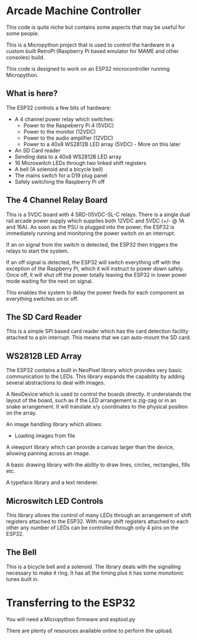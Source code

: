 Arcade Machine Controller
=========================

This code is quite niche but contains some aspects that may be useful for some people.

This is a Micropython project that is used to control the hardware in a custom
built RetroPi (Raspberry Pi based emulator for MAME and other consoles) build.

This code is designed to work on an ESP32 microcontroller running Micropython.

What is here?
-------------

The ESP32 controls a few bits of hardware:

* A 4 channel power relay which switches:
    * Power to the Raspeberry Pi 4 (5VDC)
    * Power to the monitor (12VDC)
    * Power to the audio amplifier (12VDC)
    * Power to a 40x8 WS2812B LED array (5VDC) - More on this later
* An SD Card reader
* Sending data to a 40x8 WS2812B LED array
* 16 Microswitch LEDs through two linked shift registers
* A bell (A solenoid and a bicycle bell)
* The mains switch for a D19 plug panel
* Safely switching the Raspberry Pi off

The 4 Channel Relay Board
-------------------------

This is a 5VDC board with 4 SRD-05VDC-SL-C relays. There is a single dual rail arcade
power supply which supplies both 12VDC and 5VDC (+/- @ 1A and 16A). As soon as the
PSU is plugged into the power, the ESP32 is immediately running and monitoring the
power switch on an interrupt.

If an on signal from the switch is detected, the ESP32 then triggers the relays to start
the system.

If an off signal is detected, the ESP32 will switch everything off with the exception of
the Raspberry Pi, which it will instruct to power down safely. Once off, it will shut off
the power totally leaving the ESP32 in lower power mode waiting for the next on signal.

This enables the system to delay the power feeds for each component as everything switches
on or off.

The SD Card Reader
------------------

This is a simple SPI based card reader which has the card detection facility attached to
a pin interrupt. This means that we can auto-mount the SD card.

WS2812B LED Array
-----------------

The ESP32 contains a built in NeoPixel library which provides very basic communication
to the LEDs. This library expands the capability by adding several abstractions to
deal with images.

A NeoDevice which is used to control the boards directly. It understands the layout of
the board, such as if the LED arrangement is zig-zag or in an snake arrangement. It
will translate x/y coordinates to the physical position on the array.

An image handling library which allows:
* Loading images from file

A viewport library which can provide a canvas larger than the device, allowing panning
across an image.

A basic drawing library with the ability to draw lines, circles, rectangles, fills etc.

A typeface library and a text renderer.

Microswitch LED Controls
------------------------

This library allows the control of many LEDs through an arrangement of shift registers
attached to the ESP32. With many shift registers attached to each other any number
of LEDs can be controlled through only 4 pins on the ESP32.

The Bell
--------

This is a bicycle bell and a solenoid. The library deals with the signalling necessary
to make it ring. It has all the timing plus it has some monotonic tunes built in.

Transferring to the ESP32
=========================

You will need a Micropython firmware and esptool.py

There are plenty of resources available online to perform the upload.